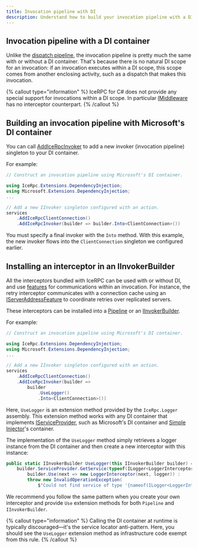 ```yaml
---
title: Invocation pipeline with DI
description: Understand how to build your invocation pipeline with a DI container.
---
```


## Invocation pipeline with a DI container

Unlike the [dispatch pipeline](dispatch-pipeline-with-di), the invocation pipeline is pretty much the same with or
without a DI container. That's because there is no natural DI scope for an invocation: if an invocation executes within
a DI scope, this scope comes from another enclosing activity, such as a dispatch that makes this invocation.

{% callout type="information" %}
IceRPC for C# does not provide any special support for invocations within a DI scope. In particular
[IMiddleware](dispatch-pipeline-with-di#middleware-with-injected-services) has no interceptor counterpart.
{% /callout %}

## Building an invocation pipeline with Microsoft's DI container

You can call [AddIceRpcInvoker] to add a new invoker (invocation pipeline) singleton to your DI
container.

For example:

```csharp
// Construct an invocation pipeline using Microsoft's DI container.

using IceRpc.Extensions.DependencyInjection;
using Microsoft.Extensions.DependencyInjection;
...

// Add a new IInvoker singleton configured with an action.
services
    .AddIceRpcClientConnection()
    .AddIceRpcInvoker(builder => builder.Into<ClientConnection>())
```

You must specify a final invoker with the `Into` method. With this example, the new invoker flows into the
`ClientConnection` singleton we configured earlier.

## Installing an interceptor in an IInvokerBuilder

All the interceptors bundled with IceRPC can be used with or without DI, and use [features] for communications within an
invocation. For instance, the retry interceptor communicates with a connection cache using an [IServerAddressFeature] to
coordinate retries over replicated servers.

These interceptors can be installed into a [Pipeline] or an [IInvokerBuilder].

For example:

```csharp
// Construct an invocation pipeline using Microsoft's DI container.

using IceRpc.Extensions.DependencyInjection;
using Microsoft.Extensions.DependencyInjection;
...

// Add a new IInvoker singleton configured with an action.
services
    .AddIceRpcClientConnection()
    .AddIceRpcInvoker(builder =>
        builder
            .UseLogger()
            .Into<ClientConnection>())
```

Here, `UseLogger` is an extension method provided by the `IceRpc.Logger` assembly. This extension method works with any
DI container that implements [IServiceProvider], such as Microsoft's DI container and [Simple
Injector][simple-injector]'s container.

The implementation of the `UseLogger` method simply retrieves a logger instance from the DI container and then create
a new interceptor with this instance:

```csharp
public static IInvokerBuilder UseLogger(this IInvokerBuilder builder) =>
    builder.ServiceProvider.GetService(typeof(ILogger<LoggerInterceptor>)) is ILogger logger ?
        builder.Use(next => new LoggerInterceptor(next, logger)) :
        throw new InvalidOperationException(
            $"Could not find service of type '{nameof(ILogger<LoggerInterceptor>)}' in the service container.");
```

We recommend you follow the same pattern when you create your own interceptor and provide `Use` extension methods
for both `Pipeline` and `IInvokerBuilder`.

{% callout type="information" %}
Calling the DI container at runtime is typically discouraged—it's the service locator anti-pattern. Here, you should
see the `UseLogger` extension method as infrastructure code exempt from this rule.
{% /callout %}

[features]: ../invocation/outgoing-request#request-features
[simple-injector]: https://simpleinjector.org/

[AddIceRpcInvoker]: csharp:IceRpc.Extensions.DependencyInjection.InvokerServiceCollectionExtensions#IceRpc_Extensions_DependencyInjection_InvokerServiceCollectionExtensions_AddIceRpcInvoker_Microsoft_Extensions_DependencyInjection_IServiceCollection_System_Action_IceRpc_Extensions_DependencyInjection_IInvokerBuilder__
[IInvokerBuilder]: csharp:IceRpc.Extensions.DependencyInjection.IInvokerBuilder
[Pipeline]: csharp:IceRpc.Pipeline
[IServerAddressFeature]: csharp:IceRpc.Features.IServerAddressFeature
[IServiceProvider]: https://learn.microsoft.com/en-us/dotnet/api/system.iserviceprovider
